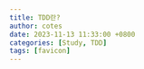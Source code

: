 ```yaml
---
title: TDD란?
author: cotes
date: 2023-11-13 11:33:00 +0800
categories: [Study, TDD]
tags: [favicon]
---
```

